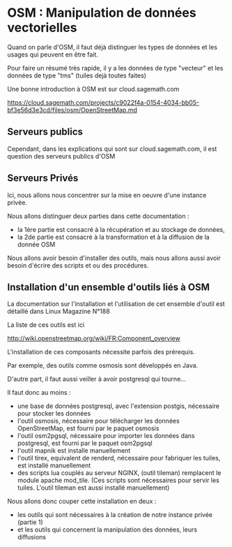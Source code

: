 

# OSM : Manipulation de données vectorielles

Quand on parle d'OSM, il faut déjà distinguer les types de données et les usages qui peuvent en être fait.

Pour faire un résumé très rapide, il y a les données de type "vecteur" et les données de type "tms" (tuiles dejà toutes faites)

Une bonne introduction à OSM est sur cloud.sagemath.com

https://cloud.sagemath.com/projects/c9022f4a-0154-4034-bb05-bf3e56d3e3cd/files/osm/OpenStreetMap.md


## Serveurs publics
Cependant, dans les explications qui sont sur cloud.sagemath.com, il est question des serveurs publics d'OSM

## Serveurs Privés
Ici, nous allons nous concentrer sur la mise en oeuvre d'une instance privée.

Nous allons distinguer deux parties dans cette documentation :
 - la 1ère partie est consacré à la récupération et au stockage de données,
 - la 2de partie est consacré à la transformation et à la diffusion de la donnée OSM

Nous allons avoir besoin d'installer des outils, mais nous allons aussi avoir besoin d'écrire des scripts et ou des procédures.

## Installation d'un ensemble d'outils liés à OSM

La documentation sur l'installation et l'utilisation de cet
ensemble d'outil est détaillé dans
Linux Magazine N°188

La liste de ces outils est ici

http://wiki.openstreetmap.org/wiki/FR:Component_overview

L'installation de ces composants nécessite parfois des prérequis.

Par exemple, des outils comme osmosis sont développés en Java.

D'autre part, il faut aussi veiller à avoir postgresql qui tourne...

Il faut donc au moins :

  - une base de données postgresql, avec l'extension postgis, nécessaire pour stocker les données
  - l'outil osmosis, nécessaire pour télécharger les données OpenStreetMap, est fourni par le paquet osmosis
  - l'outil osm2pgsql, nécessaire pour importer les données dans postgresql, est fourni par le paquet osm2pgsql
  - l'outil mapnik est installe manuellement
  - l'outil tirex, equivalent de renderd, nécessaire pour fabriquer les tuiles, est installé manuellement
  - des scripts lua couplés au serveur NGINX, (outil tileman) remplacent le module apache mod_tile. (Ces scripts sont nécessaires pour servir les tuiles. L'outil tileman est aussi installé manuellement)


Nous allons donc couper cette installation en deux :
 - les outils qui sont nécessaires à la création de notre instance privée (partie 1)
 - et les outils qui concernent la manipulation des données, leurs diffusions
